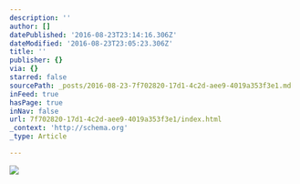 ```yaml
---
description: ''
author: []
datePublished: '2016-08-23T23:14:16.306Z'
dateModified: '2016-08-23T23:05:23.306Z'
title: ''
publisher: {}
via: {}
starred: false
sourcePath: _posts/2016-08-23-7f702820-17d1-4c2d-aee9-4019a353f3e1.md
inFeed: true
hasPage: true
inNav: false
url: 7f702820-17d1-4c2d-aee9-4019a353f3e1/index.html
_context: 'http://schema.org'
_type: Article

---
```

![](https://the-grid-user-content.s3-us-west-2.amazonaws.com/d7a1de07-ac95-4e53-ad7b-f066f8bebd5d.jpg)